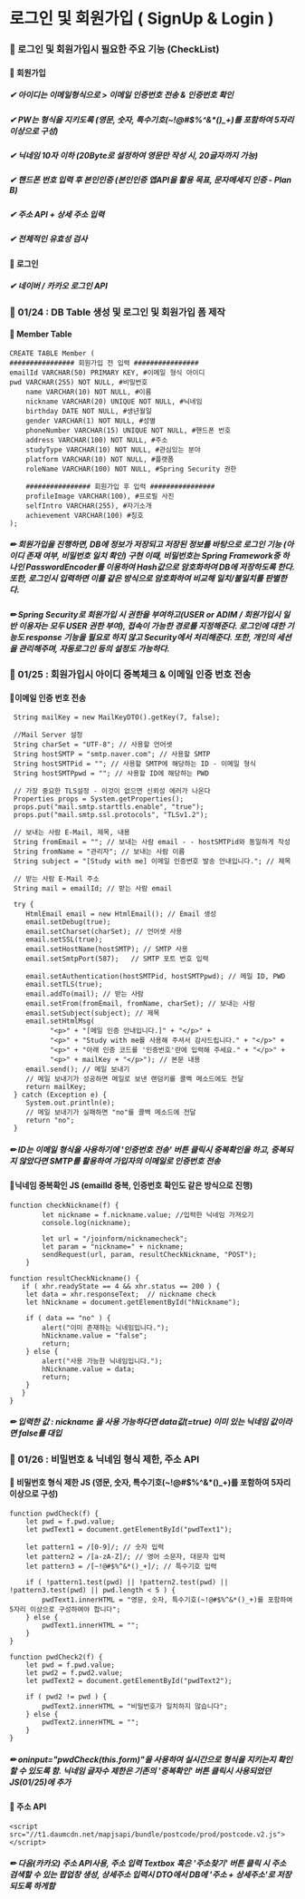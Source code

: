 # 로그인 및 회원가입 ( SignUp & Login )

### 📍 로그인 및 회원가입시 필요한 주요 기능 (CheckList)

#### 📌 회원가입
##### ✔ 아이디는 이메일형식으로 > 이메일 인증번호 전송 & 인증번호 확인 
##### ✔ PW는 형식을 지키도록 (영문, 숫자, 특수기호(~!@#$%^&*()_+)를 포함하여 5자리 이상으로 구성) 
##### ✔ 닉네임 10자 이하 (20Byte로 설정하여 영문만 작성 시, 20글자까지 가능)                  
##### ✔ 핸드폰 번호 입력 후 본인인증 (본인인증 앱API을 활용 목표, 문자메세지 인증 - Plan B)
##### ✔ 주소 API + 상세 주소 입력 
##### ✔ 전체적인 유효성 검사

#### 📌 로그인
##### ✔ 네이버 / 카카오 로그인 API
####   

### 🧩 01/24 : DB Table 생성 및 로그인 및 회원가입 폼 제작

#### 📕 Member Table
	CREATE TABLE Member (
	################ 회원가입 전 입력 ################
	emailId VARCHAR(50) PRIMARY KEY, #이메일 형식 아이디
	pwd VARCHAR(255) NOT NULL, #비밀번호
        name VARCHAR(10) NOT NULL, #이름
        nickname VARCHAR(20) UNIQUE NOT NULL, #닉네임
        birthday DATE NOT NULL, #생년월일
        gender VARCHAR(1) NOT NULL, #성별
        phoneNumber VARCHAR(15) UNIQUE NOT NULL, #핸드폰 번호
        address VARCHAR(100) NOT NULL, #주소
        studyType VARCHAR(10) NOT NULL, #관심있는 분야
        platform VARCHAR(10) NOT NULL, #플랫폼
        roleName VARCHAR(100) NOT NULL, #Spring Security 권한   
      
        ################ 회원가입 후 입력 ################
        profileImage VARCHAR(100), #프로필 사진
        selfIntro VARCHAR(255), #자기소개
        achievement VARCHAR(100) #칭호
    );
##### ✏ 회원가입을 진행하면, DB에 정보가 저장되고 저장된 정보를 바탕으로 로그인 기능 (아이디 존재 여부, 비밀번호 일치 확인) 구현 이때, 비밀번호는 Spring Framework중 하나인 PasswordEncoder를 이용하여 Hash값으로 암호화하여 DB에 저장하도록 한다. 또한, 로그인시 입력하면 이를 같은 방식으로 암호화하여 비교해 일치/불일치를 판별한다.

##### ✏ Spring Security로 회원가입 시 권한을 부여하고(USER or ADIM / 회원가입시 일반 이용자는 모두 USER 권한 부여), 접속이 가능한 경로를 지정해준다. 로그인에 대한 기능도 response 기능을 필요로 하지 않고 Security에서 처리해준다. 또한, 개인의 세션을 관리해주며, 자동로그인 등의 설정도 가능하다.
###

### 🧩 01/25 : 회원가입시 아이디 중복체크 & 이메일 인증 번호 전송

#### 📎이메일 인증 번호 전송
     String mailKey = new MailKeyDTO().getKey(7, false);
   
     //Mail Server 설정
     String charSet = "UTF-8"; // 사용할 언어셋
     String hostSMTP = "smtp.naver.com"; // 사용할 SMTP
     String hostSMTPid = ""; // 사용할 SMTP에 해당하는 ID - 이메일 형식
     String hostSMTPpwd = ""; // 사용할 ID에 해당하는 PWD
   
     // 가장 중요한 TLS설정 - 이것이 없으면 신뢰성 에러가 나온다
     Properties props = System.getProperties();
     props.put("mail.smtp.starttls.enable", "true");
     props.put("mail.smtp.ssl.protocols", "TLSv1.2");
   
     // 보내는 사람 E-Mail, 제목, 내용
     String fromEmail = ""; // 보내는 사람 email - - hostSMTPid와 동일하게 작성
     String fromName = "관리자"; // 보내는 사람 이름
     String subject = "[Study with me] 이메일 인증번호 발송 안내입니다."; // 제목
   
     // 받는 사람 E-Mail 주소
     String mail = emailId; // 받는 사람 email
   
     try {
        HtmlEmail email = new HtmlEmail(); // Email 생성
        email.setDebug(true);
        email.setCharset(charSet); // 언어셋 사용
        email.setSSL(true);
        email.setHostName(hostSMTP); // SMTP 사용
        email.setSmtpPort(587);   // SMTP 포트 번호 입력
      
        email.setAuthentication(hostSMTPid, hostSMTPpwd); // 메일 ID, PWD
        email.setTLS(true);
        email.addTo(mail); // 받는 사람
        email.setFrom(fromEmail, fromName, charSet); // 보내는 사람
        email.setSubject(subject); // 제목
        email.setHtmlMsg(
              "<p>" + "[메일 인증 안내입니다.]" + "</p>" +
              "<p>" + "Study with me를 사용해 주셔서 감사드립니다." + "</p>" +
              "<p>" + "아래 인증 코드를 '인증번호'란에 입력해 주세요." + "</p>" +
              "<p>" + mailKey + "</p>"); // 본문 내용
        email.send(); // 메일 보내기
        // 메일 보내기가 성공하면 메일로 보낸 랜덤키를 콜백 메소드에도 전달
        return mailKey;
     } catch (Exception e) {
        System.out.println(e);
        // 메일 보내기가 실패하면 "no"를 콜백 메소드에 전달
        return "no";
     }
##### ✏ ID는 이메일 형식을 사용하기에 '인증번호 전송' 버튼 클릭시 중복확인을 하고, 중복되지 않았다면 SMTP를 활용하여 가입자의 이메일로 인증번호 전송

#### 📎닉네임 중복확인 JS (emailId 중복, 인증번호 확인도 같은 방식으로 진행)	
	function checkNickname(f) {
            let nickname = f.nickname.value; //입력한 닉네임 가져오기
            console.log(nickname);

            let url = "/joinform/nicknamecheck";
            let param = "nickname=" + nickname;
            sendRequest(url, param, resultCheckNickname, "POST");
        }
	
	function resultCheckNickname() {
	   if ( xhr.readyState == 4 && xhr.status == 200 ) {
		let data = xhr.responseText;  // nickname check 
		let hNickname = document.getElementById("hNickname");
         
		if ( data == "no" ) {
			alert("이미 존재하는 닉네임입니다.");
			hNickname.value = "false";
			return;
		} else {
			alert("사용 가능한 닉네임입니다.");
			hNickname.value = data;
			return;
		}
	   }
	}

##### ✏ 입력한 값 : nickname 을 사용 가능하다면 data값(=true) 이미 있는 닉네임 값이라면 false를 대입
###

### 🧩 01/26 : 비밀번호 & 닉네임 형식 제한, 주소 API

#### 📎 비밀번호 형식 제한 JS (영문, 숫자, 특수기호(~!@#$%^&*()_+)를 포함하여 5자리 이상으로 구성)

	function pwdCheck(f) {
		let pwd = f.pwd.value;
		let pwdText1 = document.getElementById("pwdText1");

		let pattern1 = /[0-9]/; // 숫자 입력
		let pattern2 = /[a-zA-Z]/; // 영어 소문자, 대문자 입력
		let pattern3 = /[~!@#$%^&*()_+]/; // 특수기호 입력

		if ( !pattern1.test(pwd) || !pattern2.test(pwd) || !pattern3.test(pwd) || pwd.length < 5 ) {
			pwdText1.innerHTML = "영문, 숫자, 특수기호(~!@#$%^&*()_+)를 포함하여 5자리 이상으로 구성하여야 합니다";
		} else {
			pwdText1.innerHTML = "";
		}
	}

	function pwdCheck2(f) {
		let pwd = f.pwd.value;
		let pwd2 = f.pwd2.value;
		let pwdText2 = document.getElementById("pwdText2");

		if ( pwd2 != pwd ) {
			pwdText2.innerHTML = "비밀번호가 일치하지 않습니다";
		} else {
			pwdText2.innerHTML = "";
		}
	}	
##### ✏ oninput="pwdCheck(this.form)"을 사용하여 실시간으로 형식을 지키는지 확인할 수 있도록 함. 닉네임 글자수 제한은 기존의 '중복확인' 버튼 클릭시 사용되었던 JS(01/25)에 추가

#### 📎 주소 API
	<script src="//t1.daumcdn.net/mapjsapi/bundle/postcode/prod/postcode.v2.js"></script>
##### ✏ 다음(카카오) 주소 API사용, 주소 입력 Textbox 혹은 '주소찾기' 버튼 클릭 시 주소 검색할 수 있는 팝업창 생성, 상세주소 입력시 DTO에서 DB에 '주소 + 상세주소'로 저장되도록 하게함
